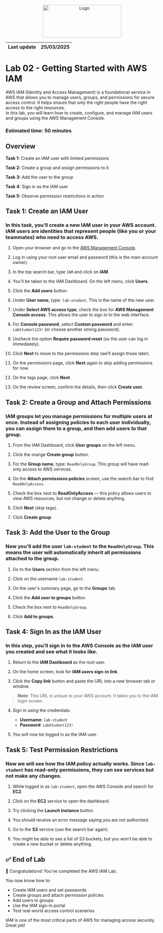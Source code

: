 <p align="center">
  <img src="https://upload.wikimedia.org/wikipedia/commons/8/89/John_bryce_logo.jpg" alt="Logo" width="259" height="107">
</p>  

| Last update | 25/03/2025  |
|-------------|-------------|

# Lab 02 - Getting Started with AWS IAM  
AWS IAM (Identity and Access Management) is a foundational service in AWS that allows you to manage users, groups, and permissions for secure access control.
It helps ensure that only the right people have the right access to the right resources.     
In this lab, you will learn how to create, configure, and manage IAM users and groups using the AWS Management Console.
###  Estimated time: 50 minutes
## Overview
**Task 1:** Create an IAM user with limited permissions
  
**Task 2:** Create a group and assign permissions to it
  
**Task 3:** Add the user to the group
 
**Task 4:** Sign in as the IAM user 
 
**Task 5:** Observe permission restrictions in action  

## Task 1: Create an IAM User

### In this task, you’ll create a new IAM user in your AWS account. IAM users are identities that represent people (like you or your teammates) who need to access AWS.

1. Open your browser and go to the [AWS Management Console](https://console.aws.amazon.com/).

2. Log in using your root user email and password (this is the main account owner).

3. In the top search bar, type `IAM` and click on **IAM**.

4. You’ll be taken to the IAM Dashboard. On the left menu, click **Users**.

5. Click the **Add users** button.

6. Under **User name**, type: `lab-student`. This is the name of the new user.

7. Under **Select AWS access type**, check the box for **AWS Management Console access**. This allows the user to sign in to the web interface.

8. For **Console password**, select **Custom password** and enter: `LabStudent123!` (or choose another strong password).

9. Uncheck the option **Require password reset** (so the user can log in immediately).

10. Click **Next** to move to the permissions step (we’ll assign those later).

11. On the permissions page, click **Next** again to skip adding permissions for now.

12. On the tags page, click **Next**.

13. On the review screen, confirm the details, then click **Create user**.


## Task 2: Create a Group and Attach Permissions  

### IAM groups let you manage permissions for multiple users at once. Instead of assigning policies to each user individually, you can assign them to a group, and then add users to that group.

1. From the IAM Dashboard, click **User groups** on the left menu.

2. Click the orange **Create group** button.

3. For the **Group name**, type: `ReadOnlyGroup`. This group will have read-only access to AWS services.

4. On the **Attach permissions policies** screen, use the search bar to find `ReadOnlyAccess`.

5. Check the box next to **ReadOnlyAccess** — this policy allows users to view AWS resources, but not change or delete anything.

6. Click **Next** (skip tags).

7. Click **Create group**.

## Task 3: Add the User to the Group  

### Now you’ll add the user `lab-student` to the `ReadOnlyGroup`. This means the user will automatically inherit all permissions attached to the group.  

1. Go to the **Users** section from the left menu.

2. Click on the username `lab-student`.

3. On the user's summary page, go to the **Groups** tab.

4. Click the **Add user to groups** button.

5. Check the box next to `ReadOnlyGroup`.

6. Click **Add to groups**.

## Task 4: Sign In as the IAM User

### In this step, you’ll sign in to the AWS Console as the IAM user you created and see what it looks like.

1. Return to the **IAM Dashboard** as the root user.

2. On the home screen, look for **IAM users sign-in link**.

3. Click the **Copy link** button and paste the URL into a new browser tab or window.

>**Note:** This URL is unique to your AWS account. It takes you to the IAM login screen.

4. Sign in using the credentials:
   - **Username**: `lab-student`
   - **Password**: `LabStudent123!`

5. You will now be logged in as the IAM user.

## Task 5: Test Permission Restrictions

### Now we will see how the IAM policy actually works. Since `lab-student` has **read-only** permissions, they can see services but **not make any changes**.

1. While logged in as `lab-student`, open the AWS Console and search for **EC2**.

2. Click on the **EC2** service to open the dashboard.

3. Try clicking the **Launch Instance** button.

4. You should receive an error message saying you are not authorized.

5. Go to the **S3** service (use the search bar again).

6. You might be able to see a list of S3 buckets, but you won’t be able to create a new bucket or delete anything.

## ✅ End of Lab

🎉 Congratulations! You’ve completed the AWS IAM Lab.

You now know how to:
- Create IAM users and set passwords
- Create groups and attach permission policies
- Add users to groups
- Use the IAM sign-in portal
- Test real-world access control scenarios

IAM is one of the most critical parts of AWS for managing access securely. Great job!
